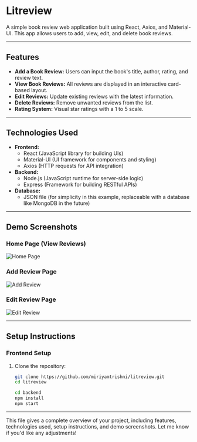 # Litreview

A simple book review web application built using React, Axios, and Material-UI. This app allows users to add, view, edit, and delete book reviews.

---

## Features

- **Add a Book Review:** Users can input the book's title, author, rating, and review text.
- **View Book Reviews:** All reviews are displayed in an interactive card-based layout.
- **Edit Reviews:** Update existing reviews with the latest information.
- **Delete Reviews:** Remove unwanted reviews from the list.
- **Rating System:** Visual star ratings with a 1 to 5 scale.

---

## Technologies Used

- **Frontend:**
  - React (JavaScript library for building UIs)
  - Material-UI (UI framework for components and styling)
  - Axios (HTTP requests for API integration)
- **Backend:**
  - Node.js (JavaScript runtime for server-side logic)
  - Express (Framework for building RESTful APIs)
- **Database:**
  - JSON file (for simplicity in this example, replaceable with a database like MongoDB in the future)

---

## Demo Screenshots

### Home Page (View Reviews)
![Home Page](https://drive.google.com/uc?id=1363ARlcQQqrJTPRPY314Ek3l21Yt4psl)

### Add Review Page
![Add Review](https://drive.google.com/uc?id=1DFEI4_XsPL6UpVWpEugmdtbJxrCBtd_G)

### Edit Review Page
![Edit Review](https://drive.google.com/uc?id=1c8O5GrLZh4o5ofmNLVHWZBDlBy8pHybj)

---

## Setup Instructions

### Frontend Setup

1. Clone the repository:
   ```bash
   git clone https://github.com/miriyamtrishni/litreview.git
   cd litreview

   cd backend
   npm install
   npm start

   
---

This file gives a complete overview of your project, including features, technologies used, setup instructions, and demo screenshots. Let me know if you'd like any adjustments!

